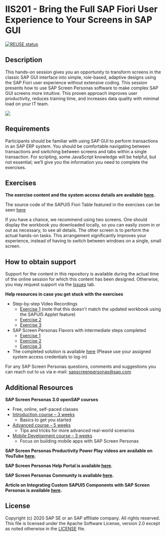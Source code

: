 # IIS201 - Bring the Full SAP Fiori User Experience to Your Screens in SAP GUI

[![REUSE status](https://api.reuse.software/badge/github.com/SAP-samples/teched2020-IIS201)](https://api.reuse.software/info/github.com/SAP-samples/teched2020-IIS201)

## Description

This hands-on session gives you an opportunity to transform screens in the classic SAP GUI interface into simple, role-based, adaptive designs using the SAP Fiori user experience without extensive coding. This session presents how to use SAP Screen Personas software to make complex SAP GUI screens more intuitive. This proven approach improves user productivity, reduces training time, and increases data quality with minimal load on your IT team. 

![](/images/BeforeAfter.png)

## Requirements

Participants should be familiar with using SAP GUI to perform transactions in an SAP ERP system. You should be comfortable navigating between transactions and switching between screens and tabs within a single transaction. For scripting, some JavaScript knowledge will be helpful, but not essential; we’ll give you the information you need to complete the exercises. 

## Exercises

**The exercise content and the system access details are available [here](https://github.com/SAP-samples/teched2020-IIS201/blob/main/TechEd2020_IIS201_Workbook.pdf).**

The source code of the SAPUI5 Fiori Table featured in the exercises can be seen [here](https://github.com/SAP-samples/teched2020-IIS201/tree/main/samples/iw29-mobile-table)  

If you have a chance, we recommend using two screens. One should display the workbook you downloaded locally, so you can easily zoom in or out as necessary, to see all details. The other screen is to perform the actual hands-on tasks. This arrangement significantly improves your experience, instead of having to switch between windows on a single, small screen.

## How to obtain support

Support for the content in this repository is available during the actual time of the online session for which this content has been designed. Otherwise, you may request support via the [Issues](../../issues) tab.

**Help resources in case you get stuck with the exercises** 

- Step-by-step Video Recordings
    - [Exercise 1](https://sapvideoa35699dc5.hana.ondemand.com/?entry_id=1_nw4lm2m0) (note that this doesn't match the updated workbook using the SAPUI5 Applet feature)
    - [Exercise 2](https://sapvideoa35699dc5.hana.ondemand.com/?entry_id=1_w56p5j54)
    - [Exercise 3](https://sapvideoa35699dc5.hana.ondemand.com/?entry_id=1_9a8u2rvh)
- SAP Screen Personas Flavors with intermediate steps completed
    - [Exercise 1](https://iccsrm.sap.com:44300/sap/bc/se/m/index.html?sap-client=100&sap-language=EN&sap-accessibility=X&~transaction=IW29&sap-personas-flavor=0050568405451EDB8DDB38B18D3EE0FC)
    - [Exercise 2](https://iccsrm.sap.com:44300/sap/bc/se/m/index.html?sap-client=100&sap-language=EN&sap-accessibility=X&~transaction=IW53&sap-personas-flavor=0050568405451EDB8DF1A4A10D33D37B)
    - [Exercise 3](https://iccsrm.sap.com:44300/sap/bc/se/m/index.html?sap-client=100&sap-language=EN&sap-accessibility=X&~transaction=IW53&sap-personas-flavor=0050568405451EEB8E8BE8A86092894C)
- The completed solution is available [here](https://iccsrm.sap.com:44300/sap/bc/se/m/index.html?sap-client=100&sap-language=EN&sap-accessibility=X&~transaction=IW29&sap-personas-flavor=0050568405451EDB839F598D012B50AB) (Please use your assigned system access credentials to log-in)

For any SAP Screen Personas questions, comments and suggestions you can reach out to us via e-mail: sapscreenpersonas@sap.com


## Additional Resources

**SAP Screen Personas 3.0 openSAP courses** 
- Free, online, self-paced classes
- [Introduction course – 3 weeks](https://open.sap.com/courses/sps2)
    - Basics to get you started
- [Advanced course – 5 weeks](https://open.sap.com/courses/sps3) 
    - Tips and tricks for more advanced real-world scenarios
- [Mobile Development course – 3 weeks](https://open.sap.com/courses/sps4) 
    - Focus on building mobile apps with SAP Screen Personas

**SAP Screen Personas Productivity Power Play videos are available on YouTube [here](https://www.youtube.com/watch?v=FABpnxDK0bA&list=PLo17W6sWsxWMMli_i5rCCChLbYstVmMpF).**

**SAP Screen Personas Help Portal is available [here](https://help.sap.com/viewer/product/SAP_SCREEN_PERSONAS/Current/en-US).**

**SAP Screen Personas Community is available [here](https://answers.sap.com/tags/67838200100800005412).**

**Article on Integrating Custom SAPUI5 Components with SAP Screen Personas is available [here](https://blogs.sap.com/2021/01/08/integrating-custom-sapui5-components-with-sap-screen-personas/#).**

## License
Copyright (c) 2020 SAP SE or an SAP affiliate company. All rights reserved. This file is licensed under the Apache Software License, version 2.0 except as noted otherwise in the [LICENSE](LICENSES/Apache-2.0.txt) file.
